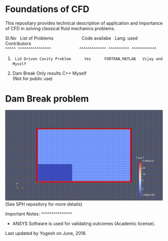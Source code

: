 # Foundations of CFD </br>


This repositary provides technical description of application and importance of CFD in solving classical fluid mechanics problems.</br>

Sl.No &nbsp; List of Problems &nbsp; &nbsp; &nbsp; &nbsp; &nbsp;&nbsp;&nbsp;&nbsp;&nbsp;&nbsp;&nbsp;&nbsp;&nbsp;&nbsp;&nbsp;&nbsp;&nbsp;&nbsp;Code availabe	&nbsp;&nbsp;Lang. used&nbsp;&nbsp; Contributors	</br>
^^^^^ &nbsp;^^^^^^^^^^^^^^^^ &nbsp;&nbsp;&nbsp;&nbsp;&nbsp;&nbsp; &nbsp; &nbsp; &nbsp;&nbsp;&nbsp;&nbsp;&nbsp;&nbsp;&nbsp;&nbsp;&nbsp;&nbsp; ^^^^^^^^^^^^^&nbsp;&nbsp;^^^^^^^^^^&nbsp;&nbsp;^^^^^^^^^^^^

1.  	Lid Driven Cavity Problem      Yes		FORTRAN,MATLAB	 Vijay and Myself 
2.	Dam Break		    Only results		C++	    Myself </br>
				 (Not for public use)    
				     
# Dam Break problem 
![demo](DamBreak.gif) 			     
(See SPH repository for more details)			    
      	   

Important Notes:
^^^^^^^^^^^^^^^
* ANSYS Software is used for validating outcomes (Academic license).

Last updated by Yogesh on June, 2018.















	





